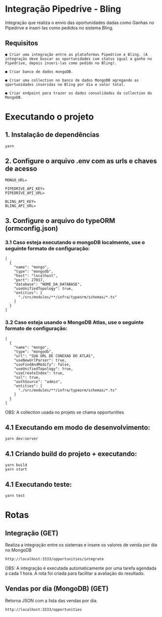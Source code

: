 # Integração Pipedrive - Bling

Integração que realiza o envio das oportunidades dadas como Ganhas no Pipedrive e inseri-las como pedidos no sistema Bling.


## Requisitos
```
● Criar uma integração entre as plataformas Pipedrive e Bling. (A integração deve buscar as oportunidades com status igual a ganho no Pipedrive, depois inseri-las como pedido no Bling).

● Criar banco de dados mongoDB.

● Criar uma collection no banco de dados MongoDB agregando as oportunidades inseridas no Bling por dia e valor total.

● Criar endpoint para trazer os dados consolidados da collection do MongoDB.
```

# Executando o projeto
## 1. Instalação de dependências
```
yarn
```

## 2. Configure o arquivo .env com as urls e chaves de acesso
```
MONGO_URL=

PIPEDRIVE_API_KEY=
PIPEDRIVE_API_URL=

BLING_API_KEY=
BLING_API_URL=
```

## 3. Configure o arquivo do typeORM (ormconfig.json)

### 3.1 Caso esteja executando o mongoDB localmente, use o seguinte formato de configuração:
```
[
  {
    "name": "mongo",
    "type": "mongodb",
    "host": "localhost",
    "port": 27017,
    "database": "NOME_DA_DATABASE",
    "useUnifiedTopology": true,
    "entities": [
      "./src/modules/**/infra/typeorm/schemas/*.ts"
    ]
  }
]
```
### 3.2 Caso esteja usando o MongoDB Atlas, use o seguinte formato de configuração:
```
[
  {
    "name": "mongo",
    "type": "mongodb",
    "url": "SUA URL DE CONEXAO DO ATLAS",
    "useNewUrlParser": true,
    "useFindAndModify": false,
    "useUnifiedTopology": true,
    "useCreateIndex": true, 
    "ssl": true,
    "authSource": "admin",
    "entities": [
      "./src/modules/**/infra/typeorm/schemas/*.ts"
    ]
  }
]
```
OBS: A collection usada no projeto se chama opportunities

## 4.1 Executando em modo de desenvolvimento:
```
yarn dev:server
``` 
## 4.1 Criando build do projeto + executando:
```
yarn build
yarn start
``` 
## 4.1 Executando teste:
```
yarn test
``` 

# Rotas
## Integração (GET)
Realiza a integração entre os sistemas e insere os valores de venda por dia no MongoDB
``` 
http://localhost:3333/opportunities/integrate
```

OBS: A integração é executada automaticamente por uma tarefa agendada a cada 1 hora. A rota foi criada para facilitar a avaliação do resultado.

## Vendas por dia (MongoDB) (GET)
Retorna JSON com a lista das vendas por dia.
``` 
http://localhost:3333/opportunities
```
